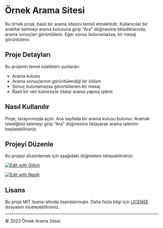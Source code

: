 # Örnek Arama Sitesi

Bu örnek proje, basit bir arama sitesini temsil etmektedir. Kullanıcılar bir anahtar kelimeyi arama kutusuna girip "Ara" düğmesine tıkladıklarında, arama sonuçları görüntülenir. Eğer sonuç bulunamazsa, bir mesaj görüntülenir.

## Proje Detayları

Bu projenin temel özellikleri şunlardır:

- Arama kutusu
- Arama sonuçlarının görüntülendiği bir bölüm
- Sonuç bulunamazsa görüntülenen bir mesaj
- Basit bir veri kümesiyle (data) arama yapma işlemi

## Nasıl Kullanılır

Proje, tarayıcınızda açılır. Ana sayfada bir arama kutusu bulunur. Aramak istediğiniz kelimeyi girip "Ara" düğmesine tıklayarak arama işlemini başlatabilirsiniz.

## Projeyi Düzenle

Bu projeyi düzenlemek için aşağıdaki düğmelere tıklayabilirsiniz:

[![Edit with Glitch](https://glitch.com/edit/#!/edit-button.png)](https://glitch.com/edit/#!/your-project-url)

[![Edit with Replit](https://replit.com/badge/github/your-username/your-project-name)](https://replit.com/github/your-username/your-project-name)

## Lisans

Bu proje MIT lisansı altında lisanslanmıştır. Daha fazla bilgi için [LICENSE](LICENSE) dosyasını inceleyebilirsiniz.

---

&copy; 2023 Örnek Arama Sitesi
